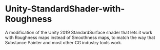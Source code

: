 # Unity-StandardShader-with-Roughness
A modification of the Unity 2019 StandardSurface shader that lets it work with Roughness maps instead of Smoothness maps, to match the way that Substance Painter and most other CG industry tools work.
